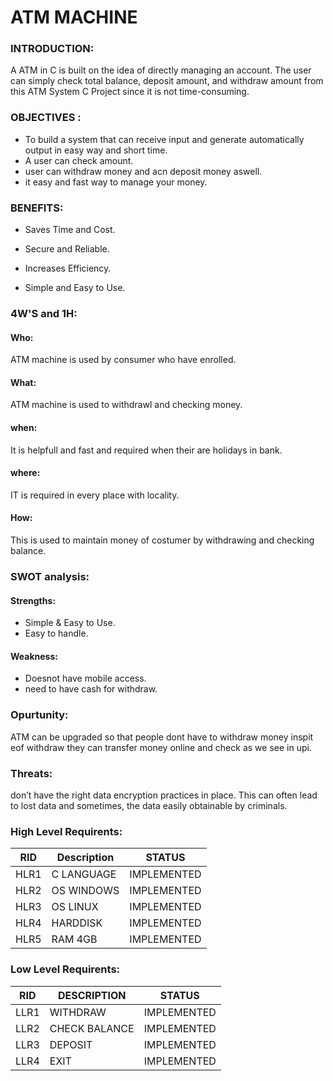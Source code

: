 
# ATM MACHINE
  ### INTRODUCTION:

A ATM in C is built on the idea of directly managing an account. The user can simply check total balance, deposit amount, and withdraw amount from this ATM System C Project since it is not time-consuming.
   ### OBJECTIVES :
  - To build a system that can receive input and generate automatically output in easy way and short time.
  - A user can check amount.
  - user can withdraw money and acn deposit money aswell.
  - it easy and fast way to manage your money.
  ### BENEFITS:
  - Saves Time and Cost.

 - Secure and Reliable.

 -  Increases Efficiency.

 - Simple and Easy to Use.
 ### 4W'S and 1H:
 #### Who:
 ATM machine is used by consumer who have enrolled.
 #### What:
 ATM machine is used to withdrawl and checking money.
 #### when:
 It is helpfull and fast  and required when their are holidays in bank.
 #### where:
 IT is required in every place with locality.
 #### How:
This is used to maintain money of costumer by withdrawing and checking balance.
  ### SWOT analysis:
  #### Strengths:
  - Simple & Easy to Use.
  - Easy to handle.
  #### Weakness:
  - Doesnot have mobile access. 
  - need to have cash for withdraw.
  ### Opurtunity:
  ATM  can be upgraded so that people dont have to withdraw money inspit eof withdraw they can transfer money online and check as we see in upi. 
 ### Threats:
 don’t have the right data encryption practices in place. This can often lead to lost data and sometimes, the data easily obtainable by criminals. 
 ### High Level Requirents:
 RID | Description |STATUS
 --- | --- | ---
 HLR1	|C LANGUAGE	|IMPLEMENTED
HLR2 |	OS WINDOWS	|IMPLEMENTED
HLR3|	OS LINUX	|IMPLEMENTED
HLR4|	HARDDISK	|IMPLEMENTED
HLR5|	RAM 4GB	|IMPLEMENTED

### Low Level Requirents:
RID	|DESCRIPTION	|STATUS
--- | --- | ---
LLR1|	WITHDRAW|IMPLEMENTED
LLR2|	CHECK BALANCE|	IMPLEMENTED
LLR3|	DEPOSIT|	IMPLEMENTED
LLR4|	EXIT	|IMPLEMENTED


